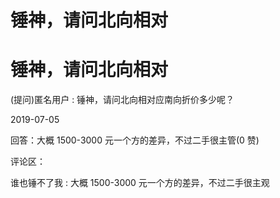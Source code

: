 # 锤神，请问北向相对

# 锤神，请问北向相对

(提问)匿名用户 : 锤神，请问北向相对应南向折价多少呢？

2019-07-05

回答：大概 1500-3000 元一个方的差异，不过二手很主管(0 赞)

评论区：

谁也锤不了我 : 大概 1500-3000 元一个方的差异，不过二手很主观